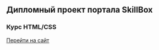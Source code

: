 ## Дипломный проект портала SkillBox
### Курс HTML/CSS
[Перейти на сайт](https://web-dev-mihail-starkov.ru)
